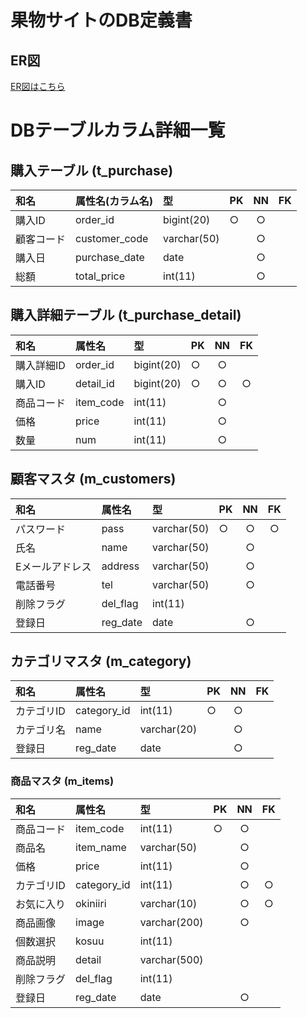 # 果物サイトのDB定義書
## ER図
[ER図はこちら](https://github.com/Aso2001397/2021sys-design/blob/main/kadai/md/db/ER%E5%9B%B3.md "ER図はこちらからお願いします")

# DBテーブルカラム詳細一覧
## 購入テーブル (t_purchase)
|和名|属性名(カラム名)|型|PK|NN|FK|
|:---|:---|:---|:---|:---:|:----:|
|購入ID|order_id|bigint(20)|○|○||
|顧客コード|customer_code|varchar(50)||○||
|購入日|purchase_date|date||○||
|総額|total_price|int(11)||○||

## 購入詳細テーブル (t_purchase_detail)
|和名|属性名|型|PK|NN|FK|
|:---|:---|:---|:---|:---:|:----:|
|購入詳細ID|order_id|bigint(20)|○|○||
|購入ID|detail_id|bigint(20)|○|○|○|
|商品コード|item_code|int(11)||○||
|価格|price|int(11)||○||
|数量|num|int(11)||○||

## 顧客マスタ (m_customers)
|和名|属性名|型|PK|NN|FK|
|:---|:---|:---|:---|:---:|:----:|
|パスワード|pass|varchar(50)|○|○|○|
|氏名|name|varchar(50)||○||
|Eメールアドレス|address|varchar(50)||○||
|電話番号|tel|varchar(50)||○||
|削除フラグ|del_flag|int(11)||||
|登録日|reg_date|date||○||

## カテゴリマスタ (m_category)
|和名|属性名|型|PK|NN|FK|
|:---|:---|:---|:---|:---:|:----:|
|カテゴリID|category_id|int(11)|○|○||
|カテゴリ名|name|varchar(20)||○||
|登録日|reg_date|date||○||

### 商品マスタ (m_items)
|和名|属性名|型|PK|NN|FK|
|:---|:---|:---|:---|:---:|:----:|
|商品コード|item_code|int(11)|○|○||
|商品名|item_name|varchar(50)||○||
|価格|price|int(11)||○||
|カテゴリID|category_id|int(11)||○|○|
|お気に入り|okiniiri|varchar(10)||○|○|
|商品画像|image|varchar(200)||○||
|個数選択|kosuu|int(11)||||
|商品説明|detail|varchar(500)||||
|削除フラグ|del_flag|int(11)||||
|登録日|reg_date|date||○||
